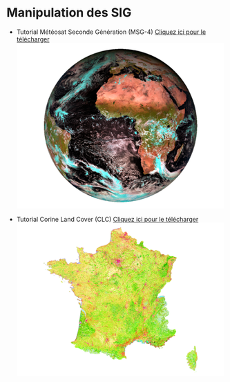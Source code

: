 # Manipulation des SIG


* Tutorial Météosat Seconde Génération (MSG-4) <a href="documents/OGR_CHEATSHEET_2020.pdf" download>Cliquez ici pour le télécharger</a>
![MSG-4](documents/MAP_3.png)

* Tutorial Corine Land Cover (CLC) <a href="documents/OGR_CHEATSHEET_2020.pdf" download>Cliquez ici pour le télécharger</a>
![CLC](documents/MAP_1.png)